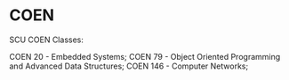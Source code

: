 # COEN
 SCU COEN Classes:
 
 COEN 20   -  Embedded Systems;
 COEN 79   -  Object Oriented Programming and Advanced Data Structures;
 COEN 146  -  Computer Networks;
